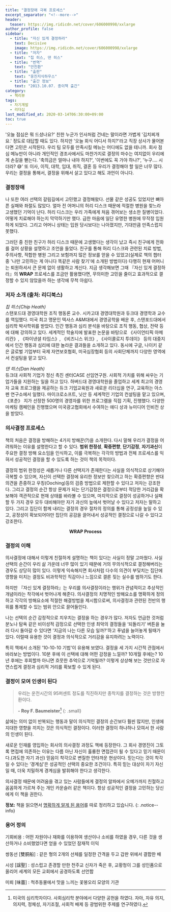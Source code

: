 ```yaml
---
title: "결정장애 극복 프로세스"
excerpt_separator: "<!--more-->"
header:
  teaser: https://img.ridicdn.net/cover/606000998/xxlarge
author_profile: false
sidebar:
  - title: "자신 있게 결정하라"
    text: Decisive
    image: https://img.ridicdn.net/cover/606000998/xxlarge
  - title: "저자"
    text: "칩 히스, 댄 히스"
  - title: "번역"
    text: "안진환"
  - title: "출판"
    text: "웅진지식하우스"
  - title: "출간 정보"
    text: "2013.10.07. 종이책 출간"
category:
  - 책리뷰
tags:
  - 자기계발
  - 리더십
last_modified_at: 2020-03-14T06:30:00+09:00
toc: true
---
```


'오늘 점심은 뭐 드셨나요?' 친한 누군가 인사처럼 건네는 말이라면 가볍게 '김치찌개요.' 정도로 대답할 때도 있다. 하지만 '오늘 회식 어디서 하지?'라고 직장 상사가 물어본다면 고민은 시작된다. 우리 팀 모두를 만족시킬 메뉴는 어디에도 없을 테니까. <!--more--> 회사 점심 메뉴만이 아니라 개인적인 경조사에서도 마찬가지로 결정의 마수는 여지없이 우리에게 손길을 뻗는다. '축의금은 얼마나 내야 하지?', '이번에도 꼭 가야 하나?', '누구…. 시더라? 😅' 또 이사, 이직, 대학, 입대, 취직, 결혼 등 우리가 결정해야 할 일은 너무 많다. 우리는 결정을 통해서, 결정을 위해서 살고 있다고 해도 과언이 아니다.

### 결정장애

나 또한 여러 선택의 갈림길에서 고민했고 결정해왔다. 선물 같은 성공도 있었지만 뼈아픈 실패와 좌절도 많았다. 얼마 전 어머니의 허리 디스크 때문에 적절한 병원을 찾느라 고생했던 기억이 난다. 허리 디스크는 우리 가족에게 처음 겪어보는 생소한 질병이었다. 어떻게 치료해야 하는지 막막하기만 했다. 급한 마음에 일단 유명한 병원에 무작정 입원하게 되었다. 그리고 어머니 상태는 입원 당시보다는 나아졌지만, 기대만큼 만족스럽지 못했다.

그러던 중 친한 친구가 허리 디스크 때문에 고생했다는 생각이 났고 즉시 친구에게 전화를 걸어 상황을 설명하고 조언을 들었다. 친구를 통해 허리 디스크와 관련된 치료 방법, 주의사항, 적합한 병원 그리고 보험까지 많은 정보를 얻을 수 있었고(실제로 책의 챕터 중 '나만 고민하는 게 아니다 똑같은 사람 찾기'에 소개된 방법이다) 다행히 현재 어머니는 퇴원하셔서 큰 문제 없이 생활하고 계신다. 지금 생각해보면 그때 『자신 있게 결정하라』의 **WRAP** 프로세스를 조금만 활용했다면, 무의미한 고민을 줄이고 효과적으로 결정할 수 있지 않았을까 하는 생각에 무척 아쉽다.

### 저자 소개 (출처: 리디북스)

*칩 히스(Chip Heath)*  
스탠포드대 경영대학원 조직 행동론 교수. 시카고대 경영대학원과 듀크대 경영학과 교수를 역임했다. 미국 최고 명문인 텍사스 A&M대에서 경영공학을 배운 후, 스탠포드대에서 심리학 박사학위를 받았다. 인간 행동과 심리 분석을 바탕으로 조직 행동, 협상, 전략 등에 대해 강의하고 있다. 세계적인 학술지에 발표한 논문을 바탕으로 《사이언티픽 아메리칸》, 《파이낸셜 타임스》, 《비즈니스 위크》, 《사이콜로지 투데이》 등의 대중지에서 인간 행동과 심리에 대한 놀라운 결과들을 소개하고 있다. 동시에 구글, 나이키 같은 글로벌 기업부터 국제 자연보호협회, 미국심장협회 등의 사회단체까지 다양한 영역에서 컨설팅을 맡고 있다.

*댄 히스(Dan Heath)*  
듀크대 사회적 기업가 정신 촉진 센터CASE 선임연구원. 사회적 가치를 위해 싸우는 기업가들을 지원하는 일을 하고 있다. 하버드대 경영대학원을 졸업하고 세계 최고의 경영자 교육 프로그램을 제공하는 듀크 기업교육원과 새로운 리더십을 연구, 교육하는 아스펜 연구소에서 일했다. 마이크로소프트, 닛산 등 세계적인 기업의 컨설팅을 맡고 있으며, 《포춘》 지가 선정한 500명의 경영자를 위한 프로그램을 직접 기획, 진행했다. 다양한 마케팅 캠페인을 진행했으며 미국광고협회에서 수여하는 애디 상과 뉴미디어 인비전 상을 받았다.

### 의사결정 프로세스

책의 처음은 결정을 방해하는 4가지 방해꾼(?)을 소개한다. 다시 말해 우리가 결정을 어려워하는 이유를 설명한다고 할 수 있다. **범위 한정성**, **확증편향**, **단기감정**, **자기과신**이 주요한 결정 방해 요소임을 인식하고, 이를 극복하는 각각의 방법과 전체 프로세스를 익혀서 성공적인 결정을 할 수 있도록 하는 것이 책의 목적이다.

결정의 범위 한정성은 새롭거나 다른 선택지가 존재한다는 사실을 의식적으로 상기해야 극복할 수 있으며, 자신이 선택한 결정에 유리한 정보만 찾으려고 하는 확증편향은 반대의견을 존중하고 우칭(Ooching)등의 검증 방법으로 제한할 수 있다고 저자는 강조한다. 그리고 결정의 순간 항상 문제가 되는 단기감정은 결정으로부터 적당한 거리감을 확보해야 객관적으로 현재 상태를 바라볼 수 있으며, 마지막으로 결정이 성공하거나 실패할 두 가지 경우 모두 대비해야만 자기 과신의 늪에서 벗어날 수 있다고 저자는 말하고 있다. 그리고 집단이 함께 내리는 결정의 경우 절차의 정의를 통해 공정성을 높일 수 있고, 공정성이 확보되어야만 집단의 공감을 끌어내서 성공적인 결정으로 나갈 수 있다고 강조한다.

<figure class="align-center">
  <img src="https://tva1.sinaimg.cn/large/00831rSTgy1gdghkj1a39j318g0l1dtr.jpg" alt="">
  <figcaption style="text-align:center"><strong>WRAP Process</strong></figcaption>
</figure>


### 결정의 이해

의사결정에 대해서 이렇게 친절하게 설명하는 책이 있다는 사실이 정말 고마웠다. 사실 선택의 순간이 우리 삶 가운데 너무 많이 있기 때문에 거의 무의식적으로 결정해버리는 경우도 상당히 많이 있다. 이렇게 익숙해지면 회사처럼 다수의 의견이 부딪치는 집단에 영향을 미치는 결정도 비과학적인 직감이나 느낌으로 결론 짖는 실수를 범하기도 한다.

하지만 『자신 있게 결정하라』는 우리를 의사결정이라는 행위가 관념적이고 추상적인 개념이라는 착각에서 벗어나게 해준다. 의사결정의 치명적인 방해요소를 명확하게 정의하고 각각의 방해요소에 적절한 해결방법을 제시함으로써, 의사결정과 관련된 전반의 행위를 통제할 수 있는 범위 안으로 끌어들인다.

나는 선택의 순간 감정적으로 치우치는 결정을 하는 경우가 많다. 저자도 언급한 것처럼 분노나 탐욕 같은 비이성적 감정으로 선택한 인생 최악의 결정들을 ‘되돌리기’ 버튼을 눌러 다시 돌아갈 수 있다면 '지금의 나는 다른 모습 일까?'하고 푸념을 늘어놓게 될때가 있다. 이럴때 유용한 것이 결정과 의식적으로 거리감을 유지하려는 노력이다.

특히 책에서 소개된 '10-10-10 기법'이 유용해 보였다. 결정을 세 가지 시간적 관점에서 바라보는 방법이다. 10분 후에 이 선택에 대해 어떤 감정을 느낄까? 10개월 후에는? 10년 후에는 후회할까 아니면 흐뭇한 추억으로 기억될까? 이렇게 상상해 보는 것만으로 자연스럽게 결정과 심리적 거리를 확보할 수 있게 된다.

### 결정이 모여 인생이 된다

> 우리는 운전시간의 95퍼센트 정도를 직진하지만 종착지를 결정하는 것은 방향전환이다.
>
> **- Roy F. Baumeister**[^1]
> {: .small}

삶에는 의미 없이 반복되는 행동과 말이 의식적인 결정의 순간보다 훨씬 많지만, 인생에 지대한 영향을 끼치는 것은 의식적인 결정이다. 이러한 결정이 하나하나 모여서 한 사람의 인생이 된다.

새로운 인재를 영입하는 회사의 의사결정 과정도 책에 등장한다. 그 회사 경영진이 그토록 면접에 의존하는 이유는 다름 아닌 자신이 훌륭한 면접관이 될 수 있다고 믿기 때문이다.(과도한 자기 과신) 믿음이 착각으로 변질한 안타까운 현상이다. 믿는다는 것이 착각일 수 있다는 ‘경계심’은 성공적인 선택의 중요한 조건이다. 특히 믿는 대상이 자기 자신일 때, 더욱 치밀하게 경계심을 발휘해야 한다고 생각한다.

의사결정 때문에 어려움을 겪고 있는 사람들에게 결정의 알파에서 오메가까지 친절하고 꼼꼼하게 가르쳐 주는 개인 카운슬러 같은 책이다. 항상 성공적인 결정을 고민하는 당신에게 이 책을 권한다.

**정보:** 책을 읽으면서 [명확하게 알게 된 용어](#)를 따로 정리하고 있습니다.
{: .notice--info}

### 용어 정의

기회비용
: 어떤 자원이나 재화를 이용하여 생산이나 소비를 하였을 경우, 다른 것을 생산하거나 소비했었다면 얻을 수 있었던 잠재적 이익

쌍동선 [雙胴船]
: 같은 형의 2개의 선체를 일정한 간격을 두고 갑판 위에서 결합한 배

시성 [諡聖]
: 성스럽고 존경할 만한 천주교 신자가 죽은 후, 교황청이 그를 성인품으로 올리어 세계의 모든 교회에서 공경하도록 선언함

미뢰 [味蕾]
: 척추동물에서 맛을 느끼는 꽃봉오리 모양의 기관



[^1]:미국의 심리학자이다. 사회심리학 분야에서 다양한 공헌을 하였다. 자아, 자유 의지, 의지력, 정체성, 자기조절, 사회적 배제 등 광범위한 주제를 연구하였다.

